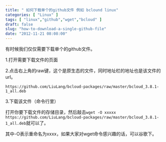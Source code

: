 ```yaml
---
title: " 如何下载单个的github文件 例如 bclound linux"
categories: [ "Linux" ]
tags: [ "linux","github","wget","bcloud" ]
draft: false
slug: "how-to-download-a-single-github-file"
date: "2012-11-21 08:08:00"
---
```


有时候我们仅仅需要下载单个的github文件。

1.打开需要下载文件的页面


2.点击右上角的raw键，这个是原生态的文件，同时地址栏的地址也是该文件的url。


<!--more-->


`https://github.com/LiuLang/bcloud-packages/raw/master/bcloud_3.8.1-1_all.deb`

3.下载该文件（命令行里）

打开你要下载文件的存储目录，然后敲击`wget -O xxxxx https://github.com/LiuLang/bcloud-packages/raw/master/bcloud_3.8.1-1_all.deb`就可以了。

其中-O表示重命名为xxxx，如果大家对wget命令感兴趣的话，可以谷歌下。



